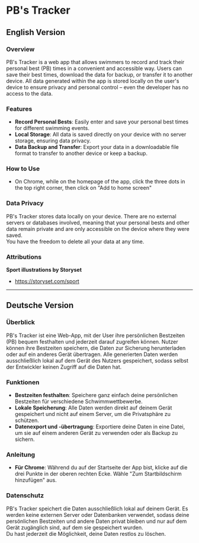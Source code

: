 # PB's Tracker

## English Version

### Overview
PB's Tracker is a web app that allows swimmers to record and track their personal best (PB) times in a convenient and accessible way. Users can save their best times, download the data for backup, or transfer it to another device. All data generated within the app is stored locally on the user's device to ensure privacy and personal control – even the developer has no access to the data.

### Features
- **Record Personal Bests**: Easily enter and save your personal best times for different swimming events.
- **Local Storage**: All data is saved directly on your device with no server storage, ensuring data privacy.
- **Data Backup and Transfer**: Export your data in a downloadable file format to transfer to another device or keep a backup.

### How to Use
- On Chrome, while on the homepage of the app, click the three dots in the top right corner, then click on "Add to home screen"

### Data Privacy
PB's Tracker stores data locally on your device. There are no external servers or databases involved, meaning that your personal bests and other data remain private and are only accessible on the device where they were saved.  
You have the freedom to delete all your data at any time.

### Attributions
**Sport illustrations by Storyset**
- https://storyset.com/sport

---

## Deutsche Version

### Überblick
PB's Tracker ist eine Web-App, mit der User ihre persönlichen Bestzeiten (PB) bequem festhalten und jederzeit darauf zugreifen können. Nutzer können ihre Bestzeiten speichern, die Daten zur Sicherung herunterladen oder auf ein anderes Gerät übertragen. Alle generierten Daten werden ausschließlich lokal auf dem Gerät des Nutzers gespeichert, sodass selbst der Entwickler keinen Zugriff auf die Daten hat.

### Funktionen
- **Bestzeiten festhalten**: Speichere ganz einfach deine persönlichen Bestzeiten für verschiedene Schwimmwettbewerbe.
- **Lokale Speicherung**: Alle Daten werden direkt auf deinem Gerät gespeichert und nicht auf einem Server, um die Privatsphäre zu schützen.
- **Datenexport und -übertragung**: Exportiere deine Daten in eine Datei, um sie auf einem anderen Gerät zu verwenden oder als Backup zu sichern.

### Anleitung
- **Für Chrome**: Während du auf der Startseite der App bist, klicke auf die drei Punkte in der oberen rechten Ecke. Wähle "Zum Startbildschirm hinzufügen" aus.  
### Datenschutz
PB's Tracker speichert die Daten ausschließlich lokal auf deinem Gerät. Es werden keine externen Server oder Datenbanken verwendet, sodass deine persönlichen Bestzeiten und andere Daten privat bleiben und nur auf dem Gerät zugänglich sind, auf dem sie gespeichert wurden.  
Du hast jederzeit die Möglichkeit, deine Daten restlos zu löschen.
